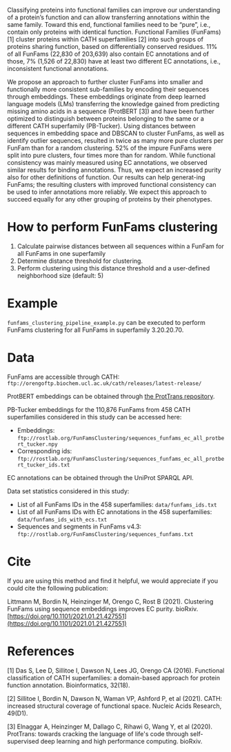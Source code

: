Classifying proteins into functional families can improve our understanding of a protein’s function and can allow transferring annotations within the same family. 
Toward this end, functional families need to be “pure”, i.e., contain only proteins with identical function. 
Functional Families (FunFams) [1] cluster proteins within CATH superfamilies [2] into such groups of proteins sharing function, based on differentially conserved residues.
11% of all FunFams (22,830 of 203,639) also contain EC annotations and of those, 7% (1,526 of 22,830) have at least two different EC annotations, i.e., inconsistent functional annotations.

We propose an approach to further cluster FunFams into smaller and functionally more consistent sub-families by encoding their sequences through embeddings. 
These embeddings originate from deep learned language models (LMs) transferring the knowledge gained from predicting missing amino acids in a sequence (ProtBERT [3]) and have been further optimized to distinguish between proteins belonging to the same or a different CATH superfamily (PB-Tucker). 
Using distances between sequences in embedding space and DBSCAN to cluster FunFams, as well as identify outlier sequences, resulted in twice as many more pure clusters per FunFam than for a random clustering. 
52% of the impure FunFams were split into pure clusters, four times more than for random. 
While functional consistency was mainly measured using EC annotations, we observed similar results for binding annotations. 
Thus, we expect an increased purity also for other definitions of function. 
Our results can help generat-ing FunFams; the resulting clusters with improved functional consistency can be used to infer annotations more reliably. 
We expect this approach to succeed equally for any other grouping of proteins by their phenotypes.

# How to perform FunFams clustering

1. Calculate pairwise distances between all sequences within a FunFam for all FunFams in one superfamily
2. Determine distance threshold for clustering.
3. Perform clustering using this distance threshold and a user-defined neighborhood size (default: 5)

# Example

`funfams_clustering_pipeline_example.py` can be executed to perform FunFams clustering for all FunFams in superfamily 3.20.20.70.


# Data

FunFams are accessible through CATH: `ftp://orengoftp.biochem.ucl.ac.uk/cath/releases/latest-release/`

ProtBERT embeddings can be obtained through [the ProtTrans repository](https://github.com/agemagician/ProtTrans).

PB-Tucker embeddings for the 110,876 FunFams from 458 CATH superfamilies considered in this study can be accessed here:
* Embeddings:  `ftp://rostlab.org/FunFamsClustering/sequences_funfams_ec_all_protbert_tucker.npy`
* Corresponding ids: `ftp://rostlab.org/FunFamsClustering/sequences_funfams_ec_all_protbert_tucker_ids.txt`

EC annotations can be obtained through the UniProt SPARQL API.

Data set statistics considered in this study:
* List of all FunFams IDs in the 458 superfamilies: `data/funfams_ids.txt`
* List of all FunFams IDs with EC annotations in the 458 superfamilies: `data/funfams_ids_with_ecs.txt`
* Sequences and segments in FunFams v4.3: `ftp://rostlab.org/FunFamsClustering/sequences_funfams.txt`

# Cite

If you are using this method and find it helpful, we would appreciate if you could cite the following publication:

Littmann M, Bordin N, Heinzinger M, Orengo C, Rost B (2021). Clustering FunFams using sequence embeddings improves EC purity. bioRxiv. [https://doi.org/10.1101/2021.01.21.427551](https://doi.org/10.1101/2021.01.21.427551)

# References
[1] Das S, Lee D, Sillitoe I, Dawson N, Lees JG, Orengo CA (2016). Functional classification of CATH superfamilies: a domain-based approach for protein function annotation. Bioinformatics, 32(18).

[2] Sillitoe I, Bordin N, Dawson N, Waman VP, Ashford P, et al (2021). CATH: increased structural coverage of functional space. Nucleic Acids Research, 49(D1).

[3] Elnaggar A, Heinzinger M, Dallago C, Rihawi G, Wang Y, et al (2020). ProtTrans: towards cracking the language of life's code through self-supervised deep learning and high performance computing. bioRxiv.
